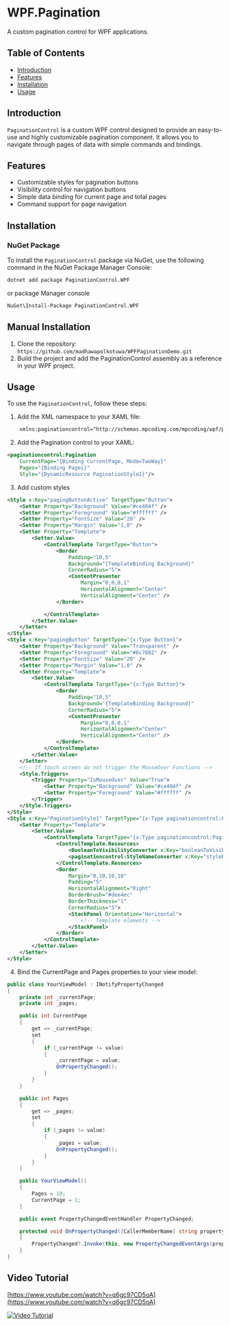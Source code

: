 # WPF.Pagination

A custom pagination control for WPF applications.

## Table of Contents

- [Introduction](#introduction)
- [Features](#features)
- [Installation](#installation)
- [Usage](#usage)

## Introduction

`PaginationControl` is a custom WPF control designed to provide an easy-to-use and highly customizable pagination component. It allows you to navigate through pages of data with simple commands and bindings.

## Features

- Customizable styles for pagination buttons
- Visibility control for navigation buttons
- Simple data binding for current page and total pages
- Command support for page navigation

## Installation

### NuGet Package

To install the `PaginationControl` package via NuGet, use the following command in the NuGet Package Manager Console:

```bash
dotnet add package PaginationControl.WPF 
```
or package Manager console
```bash
NuGet\Install-Package PaginationControl.WPF 
```

## Manual Installation
 1. Clone the repository:
  ```https://github.com/madhawapolkotuwa/WPFPaginationDemo.git```
 2. Build the project and add the PaginationControl assembly as a reference in your WPF project.

## Usage
  To use the `PaginationControl`, follow these steps:

1. Add the XML namespace to your XAML file:
```xml
    xmlns:paginationcontrol="http://schemas.mpcoding.com/mpcoding/wpf/pagination"
```
2. Add the Pagination control to your XAML:
```xml
<paginationcontrol:Pagination
    CurrentPage="{Binding CurrentPage, Mode=TwoWay}"
    Pages="{Binding Pages}" 
    Style="{DynamicResource PaginationStyle1}"/>
```
3. Add custom styles

```xml
<Style x:Key="pagingButtonActive" TargetType="Button">
    <Setter Property="Background" Value="#ce404f" />
    <Setter Property="Foreground" Value="#ffffff" />
    <Setter Property="FontSize" Value="20" />
    <Setter Property="Margin" Value="1,0" />
    <Setter Property="Template">
        <Setter.Value>
            <ControlTemplate TargetType="Button">
                <Border
                    Padding="10,5"
                    Background="{TemplateBinding Background}"
                    CornerRadius="5">
                    <ContentPresenter
                        Margin="0,0,0,1"
                        HorizontalAlignment="Center"
                        VerticalAlignment="Center" />
                </Border>

            </ControlTemplate>
        </Setter.Value>
    </Setter>
</Style>
<Style x:Key="pagingButton" TargetType="{x:Type Button}">
    <Setter Property="Background" Value="Transparent" />
    <Setter Property="Foreground" Value="#6c7682" />
    <Setter Property="FontSize" Value="20" />
    <Setter Property="Margin" Value="1,0" />
    <Setter Property="Template">
        <Setter.Value>
            <ControlTemplate TargetType="{x:Type Button}">
                <Border
                    Padding="10,5"
                    Background="{TemplateBinding Background}"
                    CornerRadius="5">
                    <ContentPresenter
                        Margin="0,0,0,1"
                        HorizontalAlignment="Center"
                        VerticalAlignment="Center" />
                </Border>
            </ControlTemplate>
        </Setter.Value>
    </Setter>
    <!-- If touch screen do not trigger the MouseOver Functions -->
    <Style.Triggers>
        <Trigger Property="IsMouseOver" Value="True">
            <Setter Property="Background" Value="#ce404f" />
            <Setter Property="Foreground" Value="#ffffff" />
        </Trigger>
    </Style.Triggers>
</Style>
<Style x:Key="PaginationStyle1" TargetType="{x:Type paginationcontrol:Pagination}">
    <Setter Property="Template">
        <Setter.Value>
            <ControlTemplate TargetType="{x:Type paginationcontrol:Pagination}">
                <ControlTemplate.Resources>
                    <BooleanToVisibilityConverter x:Key="booleanToVisibilityConverter" />
                    <paginationcontrol:StyleNameConverter x:Key="styleNameConverter" />
                </ControlTemplate.Resources>
                <Border
                    Margin="0,10,10,10"
                    Padding="5"
                    HorizontalAlignment="Right"
                    BorderBrush="#dee4ec"
                    BorderThickness="1"
                    CornerRadius="5">
                    <StackPanel Orientation="Horizontal">
                        <!-- Template elements -->
                    </StackPanel>
                </Border>
            </ControlTemplate>
        </Setter.Value>
    </Setter>
</Style>
```

4. Bind the CurrentPage and Pages properties to your view model:

```csharp
public class YourViewModel : INotifyPropertyChanged
{
    private int _currentPage;
    private int _pages;

    public int CurrentPage
    {
        get => _currentPage;
        set
        {
            if (_currentPage != value)
            {
                _currentPage = value;
                OnPropertyChanged();
            }
        }
    }

    public int Pages
    {
        get => _pages;
        set
        {
            if (_pages != value)
            {
                _pages = value;
                OnPropertyChanged();
            }
        }
    }

    public YourViewModel()
    {
        Pages = 10;
        CurrentPage = 1;
    }

    public event PropertyChangedEventHandler PropertyChanged;

    protected void OnPropertyChanged([CallerMemberName] string propertyName = null)
    {
        PropertyChanged?.Invoke(this, new PropertyChangedEventArgs(propertyName));
    }
}
```
## Video Tutorial
[https://www.youtube.com/watch?v=q6gc97CD5oA](https://www.youtube.com/watch?v=q6gc97CD5oA)

[![Video Tutorial](https://img.youtube.com/vi/q6gc97CD5oA/0.jpg)](https://www.youtube.com/watch?v=q6gc97CD5oA)

